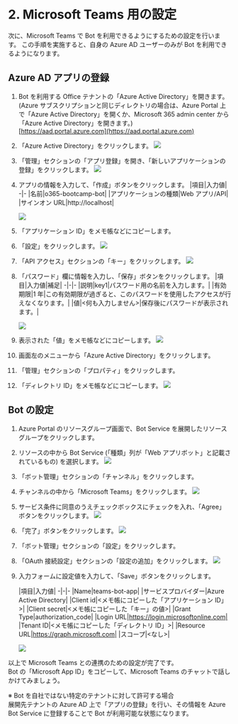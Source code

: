 # 2. Microsoft Teams 用の設定
次に、Microsoft Teams で Bot を利用できるようにするための設定を行います。
この手順を実施すると、自身の Azure AD ユーザーのみが Bot を利用できるようになります。

## Azure AD アプリの登録
1. Bot を利用する Office テナントの「Azure Active Directory」を開きます。(Azure サブスクリプションと同じディレクトリの場合は、Azure Portal 上で「Azure Active Directory」を開くか、Microsoft 365 admin center から「Azure Active Directory」を開きます。)  
    [https://aad.portal.azure.com](https://aad.portal.azure.com)
2. 「Azure Active Directory」をクリックします。
    ![](./assets/2-1.png)

3. 「管理」セクションの「アプリ登録」を開き、「新しいアプリケーションの登録」をクリックします。
    ![](./assets/2-2.png)

4. アプリの情報を入力して、「作成」ボタンをクリックします。
    |項目|入力値|
    -|-
    |名前|o365-bootcamp-bot|
    |アプリケーションの種類|Web アプリ/API|
    |サインオン URL|http://localhost|

    ![](./assets/2-3.png)

5. 「アプリケーション ID」をメモ帳などにコピーします。
6. 「設定」をクリックします。
    ![](./assets/2-4.png)

7. 「API アクセス」セクションの「キー」をクリックします。
    ![](./assets/2-5.png)

8. 「パスワード」欄に情報を入力し、「保存」ボタンをクリックします。
    |項目|入力値|補足|
    -|-|-
    |説明|key1|パスワード用の名前を入力します。|
    |有効期限|1 年|この有効期限が過ぎると、このパスワードを使用したアクセスが行えなくなります。|
    |値|<何も入力しません>|保存後にパスワードが表示されます。|

    ![](./assets/2-6.png)

9. 表示された「値」をメモ帳などにコピーします。
    ![](./assets/2-7.png)

10. 画面左のメニューから「Azure Active Directory」をクリックします。
11. 「管理」セクションの「プロパティ」をクリックします。
12. 「ディレクトリ ID」をメモ帳などにコピーします。
    ![](./assets/2-8.png)

## Bot の設定
1. Azure Portal のリソースグループ画面で、Bot Service を展開したリソースグループをクリックします。
2. リソースの中から Bot Service (「種類」列が「Web アプリボット」と記載されているもの) を選択します。
    ![](./assets/2-9.png)

3. 「ボット管理」セクションの「チャンネル」をクリックします。
4. チャンネルの中から「Microsoft Teams」をクリックします。
    ![](./assets/2-10.png)

5. サービス条件に同意のうえチェックボックスにチェックを入れ、「Agree」ボタンをクリックします。
    ![](./assets/2-11.png)

6. 「完了」ボタンをクリックします。
    ![](./assets/2-12.png)

7. 「ボット管理」セクションの「設定」をクリックします。
8. 「OAuth 接続設定」セクションの「設定の追加」をクリックします。
    ![](./assets/2-13.png)

9. 入力フォームに設定値を入力して、「Save」ボタンをクリックします。

    |項目|入力値|
    -|-|-
    |Name|teams-bot-app|
    |サービスプロバイダー|Azure Active Directory|
    |Client id|<メモ帳にコピーした「アプリケーション ID」>|
    |Client secret|<メモ帳にコピーした「キー」の値>|
    |Grant Type|authorization_code|
    |Login URL|https://login.microsoftonline.com|
    |Tenant ID|<メモ帳にコピーした「ディレクトリ ID」>|
    |Resource URL|https://graph.microsoft.com|
    |スコープ|<なし>|

    ![](./assets/2-14.png)


以上で Microsoft Teams との連携のための設定が完了です。  
Bot の「Microsoft App ID」をコピーして、Microsoft Teams のチャットで話しかけてみましょう。

※ Bot を自社ではない特定のテナントに対して許可する場合  
展開先テナントの Azure AD 上で「アプリの登録」を行い、その情報を Azure Bot Service に登録することで Bot が利用可能な状態になります。
